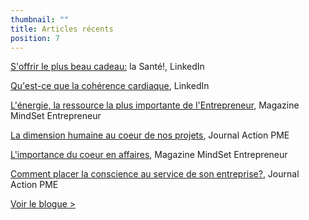 ```yaml
---
thumbnail: ""
title: Articles récents
position: 7
---
```


[S'offrir le plus beau cadeau:](https://www.linkedin.com/pulse/soffrir-le-plus-beau-cadeau-la-santé-nancy-bilodeau-mba/ "Santé") la Santé!, LinkedIn

[Qu'est-ce que la cohérence cardiaque](http://bit.ly/Def_CoherenceCardiaque), LinkedIn

[L'énergie, la ressource la plus importante de l'Entrepreneur](https://mindset-entrepreneur.com/energie-la-ressource-la-plus-importante-de-lentrepreneur/ "L'énergie"), Magazine MindSet Entrepreneur

[La dimension humaine au coeur de nos projets](https://journalactionpme.com/2019/10/la-dimension-humaine-au-coeur-de-nos-projets/ "Projets"), Journal Action PME

[L'importance du coeur en affaires](https://mindset-entrepreneur.com/importance-du-coeur-en-affaires/ "Importance du Coeur"), Magazine MindSet Entrepreneur

[Comment placer la conscience au service de son entreprise?](https://journalactionpme.com/2020/02/comment-placer-la-conscience-au-service-de-son-entreprise/ "Conscience"), Journal Action PME

<a href="/blogue">Voir le blogue ></a>
